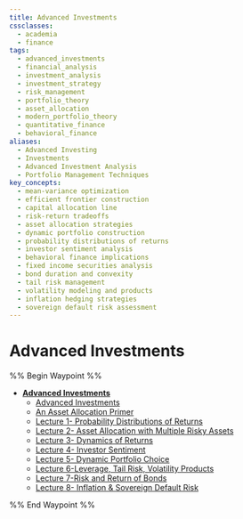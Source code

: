 ```yaml
---
title: Advanced Investments
cssclasses:
  - academia
  - finance
tags:
  - advanced_investments
  - financial_analysis
  - investment_analysis
  - investment_strategy
  - risk_management
  - portfolio_theory
  - asset_allocation
  - modern_portfolio_theory
  - quantitative_finance
  - behavioral_finance
aliases:
  - Advanced Investing
  - Investments
  - Advanced Investment Analysis
  - Portfolio Management Techniques
key_concepts:
  - mean-variance optimization
  - efficient frontier construction
  - capital allocation line
  - risk-return tradeoffs
  - asset allocation strategies
  - dynamic portfolio construction
  - probability distributions of returns
  - investor sentiment analysis
  - behavioral finance implications
  - fixed income securities analysis
  - bond duration and convexity
  - tail risk management
  - volatility modeling and products
  - inflation hedging strategies
  - sovereign default risk assessment
---
```


# Advanced Investments

%% Begin Waypoint %%
- **[Advanced Investments](.md)**
	- [Advanced Investments](.md)
	- [An Asset Allocation Primer](An%20Asset%20Allocation%20Primer.md)
	- [Lecture 1- Probability Distributions of Returns](Lecture%201-%20Probability%20Distributions%20of%20Returns.md)
	- [Lecture 2- Asset Allocation with Multiple Risky Assets](Lecture%202-%20Asset%20Allocation%20with%20Multiple%20Risky%20Assets.md)
	- [Lecture 3- Dynamics of Returns](Lecture%203-%20Dynamics%20of%20Returns.md)
	- [Lecture 4- Investor Sentiment](Lecture%204-%20Investor%20Sentiment.md)
	- [Lecture 5- Dynamic Portfolio Choice](Lecture%205-%20Dynamic%20Portfolio%20Choice.md)
	- [Lecture 6-Leverage, Tail Risk, Volatility Products](Lecture%206-Leverage,%20Tail%20Risk,%20Volatility%20Products.md)
	- [Lecture 7-Risk and Return of Bonds](Lecture%207-Risk%20and%20Return%20of%20Bonds.md)
	- [Lecture 8- Inflation & Sovereign Default Risk](Lecture%208-%20Inflation%20&%20Sovereign%20Default%20Risk.md)

%% End Waypoint %%

